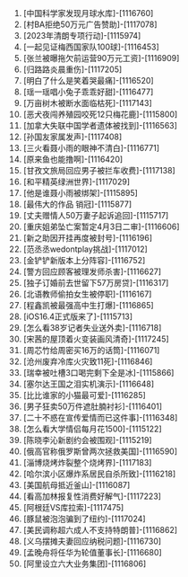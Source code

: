 
1. [中国科学家发现月球水库]-[1116760]
1. [村BA拒绝50万元广告赞助]-[1117078]
1. [2023年清朗专项行动]-[1115974]
1. [一起见证梅西国家队100球]-[1116453]
1. [张兰被曝拖欠前运营90万元工资]-[1116909]
1. [归路路炎晨重伤]-[1117205]
1. [明白了什么是笑着哭最痛]-[1116520]
1. [瑶一瑶唱小兔子乖乖好甜]-[1116477]
1. [万亩树木被断水面临枯死]-[1117143]
1. [恶犬夜闯养殖园咬死12只梅花鹿]-[1115800]
1. [加拿大失联中国学者遗体被找到]-[1116563]
1. [孙国友家属发声]-[1117408]
1. [三火看聂小雨的眼神不清白]-[1116771]
1. [原来鱼也能撸啊]-[1116420]
1. [甘孜文旅局回应男子被拦车收费]-[1117138]
1. [和平精英绿洲世界]-[1117029]
1. [他是谁聂小雨被绑架]-[1115895]
1. [最伟大的作品 销冠]-[1115877]
1. [丈夫赠情人50万妻子起诉追回]-[1115717]
1. [重庆姐弟坠亡案暂定4月3日二审]-[1116606]
1. [新之助因开挂再度被封号]-[1116196]
1. [范丞丞wedontplay挑战]-[1117012]
1. [金铲铲新版本上分阵容]-[1116752]
1. [警方回应顾客被理发师杀害]-[1116627]
1. [独子订婚前去世留下57万房贷]-[1116317]
1. [北语教师偷拍女生被停职]-[1116167]
1. [程鑫凯被最强高中生打爆]-[1116865]
1. [iOS16.4正式版来了]-[1115713]
1. [怎么看38岁记者失业送外卖]-[1116718]
1. [宋茜的屋顶着火变装画风清奇]-[1117245]
1. [周芯竹给周密买16万的话筒]-[1116071]
1. [沧州废弃冷库火灾致11死]-[1116846]
1. [瑞幸被吐槽3口喝完剩下全是冰]-[1115866]
1. [塞尔达王国之泪实机演示]-[1116648]
1. [比比谁家的小猫最可爱]-[1116285]
1. [男子狂卖50万件遮肚腩衬衫]-[1116401]
1. [二十不惑在宣传爱情而已这件事]-[1116348]
1. [怎么看大学情侣每月花1500]-[1115122]
1. [陈晓李沁新剧约会被围观]-[1115219]
1. [俄高官称俄罗斯曾两次拯救美国]-[1116590]
1. [淄博烧烤炸裂整个烧烤界]-[1117183]
1. [哈尔滨小区爆炸系居民自杀所致]-[1116218]
1. [美国航母抵近釜山]-[1116087]
1. [看高加林报复性消费好解气]-[1117223]
1. [阿根廷VS库拉索]-[1117475]
1. [豚鼠被泡泡骗到了纽约]-[1117024]
1. [美民调称超六成人不支持特朗普]-[1116862]
1. [义乌摆摊夫妻回应纳税问题]-[1116730]
1. [孟晚舟将任华为轮值董事长]-[1116680]
1. [阿里设立六大业务集团]-[1116806]